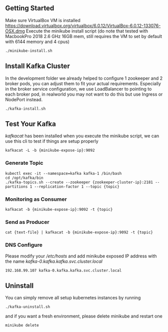## Getting Started

Make sure VirtualBox VM is installed https://download.virtualbox.org/virtualbox/6.0.12/VirtualBox-6.0.12-133076-OSX.dmg 
Execute the minikube install script (do note that tested with MacbookPro 2018 2.6 GHz 16GB mem, still requires the VM to set by default with 6144 memory and 4 cpus)
	
	./minikube-install.sh

## Install Kafka Cluster

In the development folder we already helped to configure 1 zookeeper and 2 broker pods, you can adjust them to fit your actual requirements.
Especially in the broker service configuration, we use LoadBalancer to pointing to each broker pod, in realworld you may not want to do this but use Ingress or NodePort instead.

	./kafka-install.sh

## Test Your Kafka

*kafkacat* has been installed when you execute the minikube script, we can use this cli to test if things are setup properly

	kafkacat -L -b {minikube-expose-ip}:9092

### Generate Topic

	kubectl exec -it --namespace=kafka kafka-1 /bin/bash
	cd /opt/kafka/bin
	./kafka-topics.sh --create --zookeeper {zookeeper-cluster-ip}:2181 --partitions 1 --replication-factor 1 --topic {topic}

### Monitoring as Consumer

	kafkacat -b {minikube-expose-ip}:9092 -t {topic}

### Send as Producer

	cat {text-file} | kafkacat -b {minikube-expose-ip}:9092 -t {topic}

### DNS Configure

Please modify your */etc/hosts* and add minikube exposed IP address with the name *kafka-0.kafka.kafka.svc.cluster.local*
	
	192.168.99.107 kafka-0.kafka.kafka.svc.cluster.local

## Uninstall 

You can simply remove all setup kubernetes instances by running

	./kafka-uninstall.sh

and if you want a fresh environment, please delete minikube and restart one

	minikube delete

